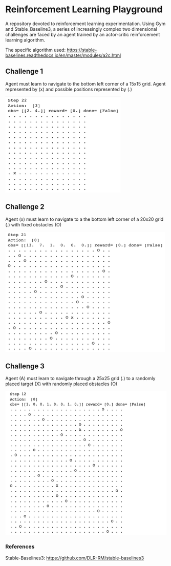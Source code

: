 # Reinforcement Learning Playground

A repository devoted to reinforcement learning experimentation. Using Gym and Stable_Baseline3, a series of increasingly complex two dimensional challenges are faced by an agent trained by an actor-critic reinforcement learning algorithm.

The specific algorithm used: https://stable-baselines.readthedocs.io/en/master/modules/a2c.html

## Challenge 1
Agent must learn to navigate to the bottom left corner of a 15x15 grid. Agent represented by (x) and possible positions represented by (.)

<img src="Challenge_1.png" width="360" height="300">

## Challenge 2
Agent (x) must learn to navigate to a the bottom left corner of a 20x20 grid (.) with fixed obstacles (O)

<img src="Challenge_2.png" width="500" height="375">

## Challenge 3
Agent (A) must learn to navigate through a 25x25 grid (.) to a randomly placed target (X) with randomly placed obstacles (O)

<img src="Challenge_3.png" width="600" height="450">

### References
Stable-Baselines3: https://github.com/DLR-RM/stable-baselines3



